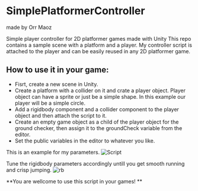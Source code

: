 # SimplePlatformerController
made by Orr Maoz
 
Simple player controller for 2D platformer games made with Unity
This repo contains a sample scene with a platform and a player.
My controller script is attached to the player and can be easily reused in any 2D platformer game.

## How to use it in your game:
- Fisrt, create a new scene in Unity.
- Create a platform with a collider on it and crate a player object. Player object can have a sprite or just be a simple shape. In this example our player will be a simple circle.
- Add a rigidbody component and a collider component to the player object and then attach the script to it.
- Create an empty game object as a child of the player object for the ground checker, then assign it to the groundCheck variable from the editor.
- Set the public variables in the editor to whatever you like.


This is an example for my parameters.
![Script](https://user-images.githubusercontent.com/58950809/147883267-28346bbe-21ba-422f-858b-6767f4a42506.png)


Tune the rigidbody parameters accordingly untill you get smooth running and crisp jumping.
![rb](https://user-images.githubusercontent.com/58950809/147883273-53fa1027-ac43-4fb1-bb59-3b73dca03b4a.png)

**You are wellcome to use this script in your games!
**
